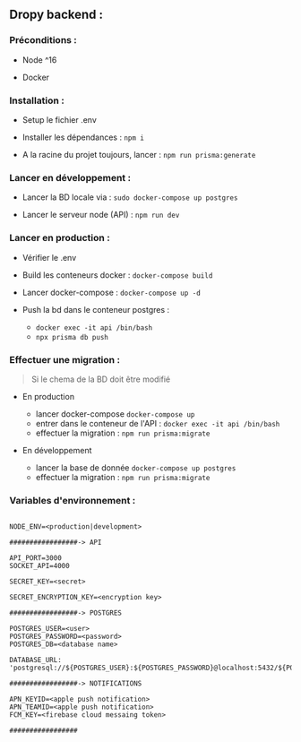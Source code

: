 ## Dropy backend : 

### Préconditions : 
- Node ^16

- Docker

### Installation : 

- Setup le fichier .env

- Installer les dépendances : `npm i`

- A la racine du projet toujours, lancer : `npm run prisma:generate`

### Lancer en développement :

- Lancer la BD locale via : `sudo docker-compose up postgres`

- Lancer le serveur node (API) : `npm run dev`

### Lancer en production :

- Vérifier le .env

- Build les conteneurs docker : `docker-compose build`

- Lancer docker-compose : `docker-compose up -d`

- Push la bd dans le conteneur postgres :
    - `docker exec -it api /bin/bash`
    - `npx prisma db push` 

### Effectuer une migration :

> Si le chema de la BD doit être modifié

- En production
    - lancer docker-compose `docker-compose up`
    - entrer dans le conteneur de l'API : `docker exec -it api /bin/bash`
    - effectuer la migration : `npm run prisma:migrate`

- En développement
    - lancer la base de donnée `docker-compose up postgres`
    - effectuer la migration : `npm run prisma:migrate`

### Variables d'environnement : 
```

NODE_ENV=<production|development>

#################-> API

API_PORT=3000
SOCKET_API=4000

SECRET_KEY=<secret>

SECRET_ENCRYPTION_KEY=<encryption key>

#################-> POSTGRES

POSTGRES_USER=<user>
POSTGRES_PASSWORD=<password>
POSTGRES_DB=<database name>

DATABASE_URL: 'postgresql://${POSTGRES_USER}:${POSTGRES_PASSWORD}@localhost:5432/${POSTGRES_DB}'

#################-> NOTIFICATIONS

APN_KEYID=<apple push notification>
APN_TEAMID=<apple push notification>
FCM_KEY=<firebase cloud messaing token>

#################
```



